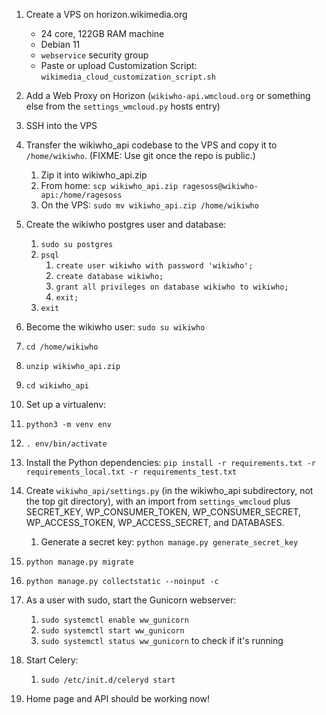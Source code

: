 1. Create a VPS on horizon.wikimedia.org
   * 24 core, 122GB RAM machine
   * Debian 11
   * `webservice` security group
   * Paste or upload Customization Script: `wikimedia_cloud_customization_script.sh`
2. Add a Web Proxy on Horizon (`wikiwho-api.wmcloud.org` or something else from the `settings_wmcloud.py` hosts entry)
3. SSH into the VPS
4. Transfer the wikiwho_api codebase to the VPS and copy it to `/home/wikiwho`. (FIXME: Use git once the repo is public.)
   1. Zip it into wikiwho_api.zip
   2. From home: `scp wikiwho_api.zip ragesoss@wikiwho-api:/home/ragesoss`
   3. On the VPS: `sudo mv wikiwho_api.zip /home/wikiwho`

5. Create the wikiwho postgres user and database:
   1. `sudo su postgres`
   2. `psql`
      1. `create user wikiwho with password 'wikiwho';`
      2. `create database wikiwho;`
      3. `grant all privileges on database wikiwho to wikiwho;`
      4. `exit;`
   3. `exit`
6. Become the wikiwho user: `sudo su wikiwho`
7. `cd /home/wikiwho`
8. `unzip wikiwho_api.zip`
9.  `cd wikiwho_api`
10.  Set up a virtualenv:
   1. `python3 -m venv env`
   2. `. env/bin/activate`
11.  Install the Python dependencies: `pip install -r requirements.txt -r requirements_local.txt -r requirements_test.txt`
12.  Create `wikiwho_api/settings.py` (in the wikiwho_api subdirectory, not the top git directory), with an import from `settings_wmcloud` plus SECRET_KEY, WP_CONSUMER_TOKEN, WP_CONSUMER_SECRET, WP_ACCESS_TOKEN, WP_ACCESS_SECRET, and DATABASES.
     1. Generate a secret key: `python manage.py generate_secret_key`
13. `python manage.py migrate`
14. `python manage.py collectstatic --noinput -c`
15. As a user with sudo, start the Gunicorn webserver:
    1.  `sudo systemctl enable ww_gunicorn`
    2.  `sudo systemctl start ww_gunicorn`
    3.  `sudo systemctl status ww_gunicorn` to check if it's running
16. Start Celery:
    1.  `sudo /etc/init.d/celeryd start`
17. Home page and API should be working now!
